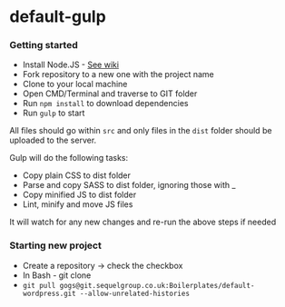 # default-gulp

### Getting started
* Install Node.JS - [See wiki](http://git.sequelgroup.co.uk/Sequel/info/wiki/Node)
* Fork repository to a new one with the project name
* Clone to your local machine
* Open CMD/Terminal and traverse to GIT folder
* Run `npm install` to download dependencies
* Run `gulp` to start

All files should go within `src` and only files in the `dist` folder should be uploaded to the server.

Gulp will do the following tasks:
* Copy plain CSS to dist folder
* Parse and copy SASS to dist folder, ignoring those with _
* Copy minified JS to dist folder
* Lint, minify and move JS files

It will watch for any new changes and re-run the above steps if needed


### Starting new project
* Create a repository -> check the checkbox
* In Bash - git clone 
* `git pull gogs@git.sequelgroup.co.uk:Boilerplates/default-wordpress.git --allow-unrelated-histories`